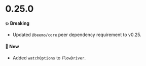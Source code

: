 # 0.25.0

#### 💥 Breaking

- Updated `@beemo/core` peer dependency requirement to v0.25.

#### 🚀 New

- Added `watchOptions` to `FlowDriver`.
